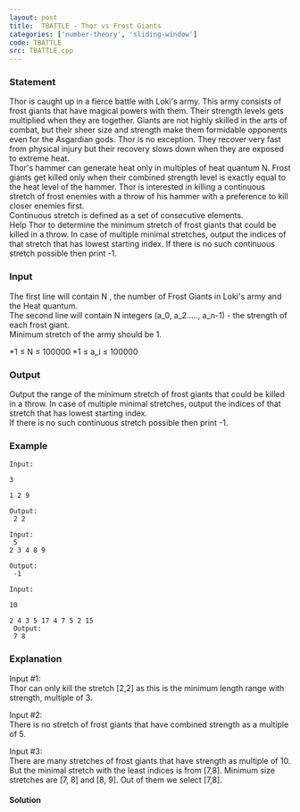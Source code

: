 ```yaml
---
layout: post
title:  TBATTLE - Thor vs Frost Giants
categories: ['number-theory', 'sliding-window']
code: TBATTLE
src: TBATTLE.cpp
---
```


### **Statement**

Thor is caught up in a fierce battle with Loki's army. This army consists of
frost giants that have magical powers with them. Their strength levels gets
multiplied when they are together. Giants are not highly skilled in the arts
of combat, but their sheer size and strength make them formidable opponents
even for the Asgardian gods. Thor is no exception. They recover very fast from
physical injury but their recovery slows down when they are exposed to extreme
heat.  
Thor's hammer can generate heat only in multiples of heat quantum N. Frost
giants get killed only when their combined strength level is exactly equal to
the heat level of the hammer. Thor is interested in killing a continuous
stretch of frost enemies with a throw of his hammer with a preference to kill
closer enemies first.  
Continuous stretch is defined as a set of consecutive elements.  
Help Thor to determine the minimum stretch of frost giants that could be
killed in a throw. In case of multiple minimal stretches, output the indices
of that stretch that has lowest starting index. If there is no such continuous
stretch possible then print -1.

### Input

The first line will contain N , the number of Frost Giants in Loki's army
and the Heat quantum.  
The second line will contain N integers (a_0, a_2....., a_n-1) \- the
strength of each frost giant.  
Minimum stretch of the army should be 1.

  *1 ≤ N ≤ 100000
  *1 ≤ a_i ≤ 100000

### Output

Output the range of the minimum stretch of frost giants that could be killed
in a throw. In case of multiple minimal stretches, output the indices of that
stretch that has lowest starting index.  
If there is no such continuous stretch possible then print -1.

### Example

    
    
    Input:
    3
    1 2 9
    Output:   
     2 2   
      
    Input:   
     5   
    2 3 4 8 9
    Output:  
     -1   
      
    Input:
    10
    2 4 3 5 17 4 7 5 2 15  
     Output:  
     7 8  
      
    
    

### Explanation

Input #1:  
Thor can only kill the stretch [2,2] as this is the minimum length range with
strength, multiple of 3.

Input #2:  
There is no stretch of frost giants that have combined strength as a multiple
of 5.

Input #3:  
There are many stretches of frost giants that have strength as multiple of 10.
But the minimal stretch with the least indices is from [7,8]. Minimum size
stretches are [7, 8] and [8, 9]. Out of them we select [7,8].



#### **Solution**



